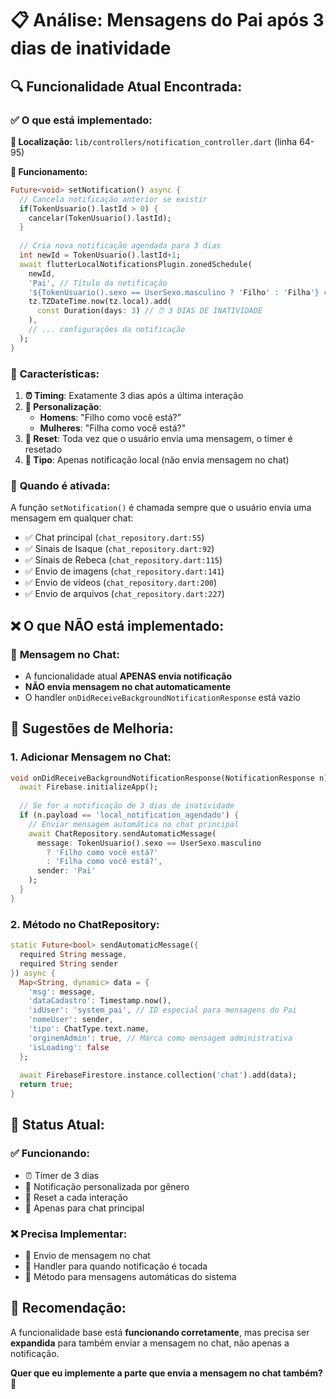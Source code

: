# 📋 **Análise: Mensagens do Pai após 3 dias de inatividade**

## 🔍 **Funcionalidade Atual Encontrada:**

### ✅ **O que está implementado:**

**📍 Localização:** `lib/controllers/notification_controller.dart` (linha 64-95)

**🔧 Funcionamento:**
```dart
Future<void> setNotification() async {
  // Cancela notificação anterior se existir
  if(TokenUsuario().lastId > 0) {
    cancelar(TokenUsuario().lastId);
  }
  
  // Cria nova notificação agendada para 3 dias
  int newId = TokenUsuario().lastId+1;
  await flutterLocalNotificationsPlugin.zonedSchedule(
    newId,
    'Pai', // Título da notificação
    '${TokenUsuario().sexo == UserSexo.masculino ? 'Filho' : 'Filha'} como você está?', // Mensagem personalizada
    tz.TZDateTime.now(tz.local).add(
      const Duration(days: 3) // ⏰ 3 DIAS DE INATIVIDADE
    ),
    // ... configurações da notificação
  );
}
```

### 🎯 **Características:**

1. **⏰ Timing**: Exatamente 3 dias após a última interação
2. **👥 Personalização**: 
   - **Homens**: "Filho como você está?"
   - **Mulheres**: "Filha como você está?"
3. **🔄 Reset**: Toda vez que o usuário envia uma mensagem, o timer é resetado
4. **📱 Tipo**: Apenas notificação local (não envia mensagem no chat)

### 🚀 **Quando é ativada:**

A função `setNotification()` é chamada sempre que o usuário envia uma mensagem em qualquer chat:

- ✅ Chat principal (`chat_repository.dart:55`)
- ✅ Sinais de Isaque (`chat_repository.dart:92`) 
- ✅ Sinais de Rebeca (`chat_repository.dart:115`)
- ✅ Envio de imagens (`chat_repository.dart:141`)
- ✅ Envio de vídeos (`chat_repository.dart:200`)
- ✅ Envio de arquivos (`chat_repository.dart:227`)

## ❌ **O que NÃO está implementado:**

### 🚫 **Mensagem no Chat:**
- A funcionalidade atual **APENAS envia notificação**
- **NÃO envia mensagem no chat automaticamente**
- O handler `onDidReceiveBackgroundNotificationResponse` está vazio

## 🔧 **Sugestões de Melhoria:**

### 1. **Adicionar Mensagem no Chat:**
```dart
void onDidReceiveBackgroundNotificationResponse(NotificationResponse n) async {
  await Firebase.initializeApp();
  
  // Se for a notificação de 3 dias de inatividade
  if (n.payload == 'local_notification_agendado') {
    // Enviar mensagem automática no chat principal
    await ChatRepository.sendAutomaticMessage(
      message: TokenUsuario().sexo == UserSexo.masculino 
        ? 'Filho como você está?' 
        : 'Filha como você está?',
      sender: 'Pai'
    );
  }
}
```

### 2. **Método no ChatRepository:**
```dart
static Future<bool> sendAutomaticMessage({
  required String message, 
  required String sender
}) async {
  Map<String, dynamic> data = {
    'msg': message,
    'dataCadastro': Timestamp.now(),
    'idUser': 'system_pai', // ID especial para mensagens do Pai
    'nomeUser': sender,
    'tipo': ChatType.text.name,
    'orginemAdmin': true, // Marca como mensagem administrativa
    'isLoading': false
  };
  
  await FirebaseFirestore.instance.collection('chat').add(data);
  return true;
}
```

## 🎯 **Status Atual:**

### ✅ **Funcionando:**
- ⏰ Timer de 3 dias
- 📱 Notificação personalizada por gênero
- 🔄 Reset a cada interação
- 🎯 Apenas para chat principal

### ❌ **Precisa Implementar:**
- 💬 Envio de mensagem no chat
- 🔗 Handler para quando notificação é tocada
- 📝 Método para mensagens automáticas do sistema

## 🚀 **Recomendação:**

A funcionalidade base está **funcionando corretamente**, mas precisa ser **expandida** para também enviar a mensagem no chat, não apenas a notificação.

**Quer que eu implemente a parte que envia a mensagem no chat também?** 🤔